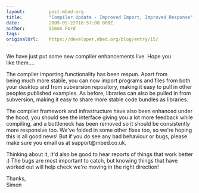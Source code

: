 ```yaml
---
layout:         post-mbed-org
title:          "Compiler Update - Improved Import, Improved Response"
date:           2009-05-22T16:57:00.000Z
author:         Simon Ford
tags:           
originalUrl:    https://developer.mbed.org/blog/entry/15/
---
```


<p>
  We have just put some new compiler enhancements live. Hope you
  like&nbsp;them....
</p>
<p>
  The compiler importing functionality has been respun. Apart from
  being&nbsp;much more stable, you can now import programs and
  files from both your&nbsp;desktop and from subversion repository,
  making it easy to pull in&nbsp;other peoples published examples.
  As before, libraries can also be&nbsp;pulled in from subversion,
  making it easy to share more stable code&nbsp;bundles as
  libraries.
</p>
<p>
  The compiler framework and infrastructure have also been
  enhanced&nbsp;under the hood; you should see the interface giving
  you a lot more&nbsp;feedback while compiling, and a bottleneck
  has been removed so it&nbsp;should be consistently more
  responsive too.&nbsp;We've folded in some other fixes too, so
  we're hoping this is all good&nbsp;news! But if you do see any
  bad behaviour or bugs, please make sure&nbsp;you email us at
  support@mbed.co.uk.
</p>
<p>
  Thinking about it, it'd also be good to hear reports of things
  that&nbsp;work better :) The bugs are most important to catch,
  but knowing&nbsp;things that have worked out will help check
  we're moving in the right&nbsp;direction!
</p>
<p>
  Thanks,&nbsp;<br>
  Simon
</p>

